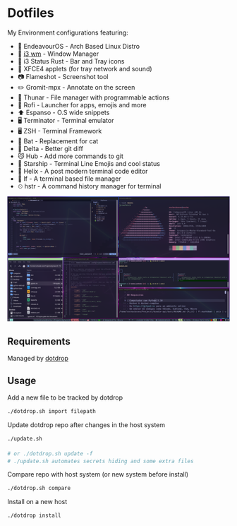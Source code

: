 # Dotfiles


My Environment configurations featuring:

- 🐧 EndeavourOS - Arch Based Linux Distro
- 🌲 [i3 wm](guides/i3.md) - Window Manager 
- 🦀 i3 Status Rust - Bar and Tray icons
- 🐁 XFCE4 applets (for tray network and sound)
- 📷 Flameshot - Screenshot tool 
- ✏️  Gromit-mpx - Annotate on the screen
- 📂 Thunar - File manager with programmable actions
- 🚀 Rofi - Launcher for apps, emojis and more
- ⬆️  Espanso - O.S wide snippets
- 🖥️ Terminator - Terminal emulator
- 🖥️ ZSH - Terminal Framework
- 🦇 Bat - Replacement for cat 
- 🧭 Delta - Better git diff
- 😼 Hub - Add more commands to git
- 🚢 Starship - Terminal Line Emojis and cool status
- 🧬 Helix - A post modern terminal code editor
- 📁 lf - A terminal based file manager
- ⏲  hstr - A command history manager for terminal

![desktop](guides/desktop.png)

## Requirements

Managed by [dotdrop](https://github.com/deadc0de6/dotdrop)

## Usage

Add a new file to be tracked by dotdrop

```bash
./dotdrop.sh import filepath
```

Update dotdrop repo after changes in the host system

```bash
./update.sh

# or ./dotdrop.sh update -f
# ./update.sh automates secrets hiding and some extra files
```

Compare repo with host system (or new system before install)
```bash
./dotdrop.sh compare
```

Install on a new host

```bash
./dotdrop install
```
